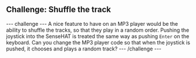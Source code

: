 ## Challenge: Shuffle the track

--- challenge ---
A nice feature to have on an MP3 player would be the ability to shuffle the tracks, so that they play in a random order.
Pushing the joystick into the SenseHAT is treated the same way as pushing `Enter` on the keyboard.
Can you change the MP3 player code so that when the joystick is pushed, it chooses and plays a random track?
--- /challenge ---
